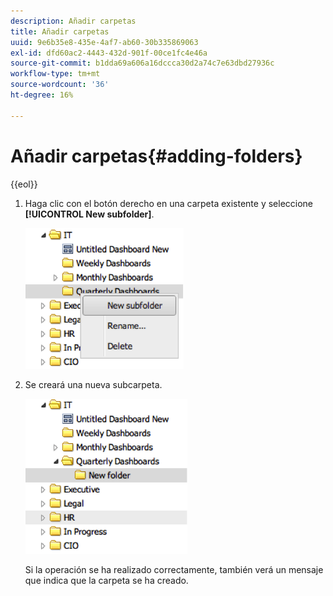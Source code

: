 ```yaml
---
description: Añadir carpetas
title: Añadir carpetas
uuid: 9e6b35e8-435e-4af7-ab60-30b335869063
exl-id: dfd60ac2-4443-432d-901f-00ce1fc4e46a
source-git-commit: b1dda69a606a16dccca30d2a74c7e63dbd27936c
workflow-type: tm+mt
source-wordcount: '36'
ht-degree: 16%

---
```


# Añadir carpetas{#adding-folders}

{{eol}}

1. Haga clic con el botón derecho en una carpeta existente y seleccione **[!UICONTROL New subfolder]**.

   ![](assets/new_subfolder_1.png)

1. Se creará una nueva subcarpeta.

   ![](assets/new_subfolder_2.png)

   Si la operación se ha realizado correctamente, también verá un mensaje que indica que la carpeta se ha creado.
